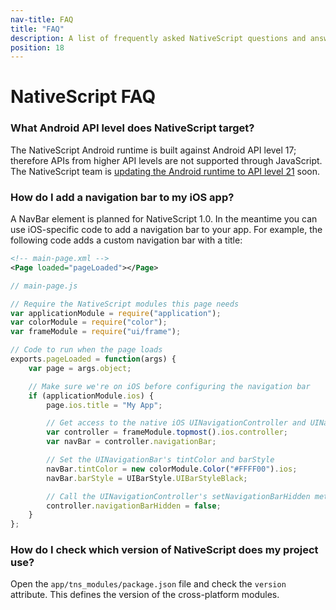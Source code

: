 ```yaml
---
nav-title: FAQ
title: "FAQ"
description: A list of frequently asked NativeScript questions and answers
position: 18
---
```


# NativeScript FAQ

### What Android API level does NativeScript target?

The NativeScript Android runtime is built against Android API level 17; therefore APIs from higher API levels are not supported through JavaScript. The NativeScript team is [updating the Android runtime to API level 21](https://github.com/NativeScript/android-runtime/issues/39) soon.

### How do I add a navigation bar to my iOS app?

A NavBar element is planned for NativeScript 1.0. In the meantime you can use iOS-specific code to add a navigation bar to your app. For example, the following code adds a custom navigation bar with a title:

```XML
<!-- main-page.xml -->
<Page loaded="pageLoaded"></Page>
```

```JavaScript
// main-page.js

// Require the NativeScript modules this page needs
var applicationModule = require("application");
var colorModule = require("color");
var frameModule = require("ui/frame");

// Code to run when the page loads
exports.pageLoaded = function(args) {
    var page = args.object;

    // Make sure we're on iOS before configuring the navigation bar
    if (applicationModule.ios) {
        page.ios.title = "My App";

        // Get access to the native iOS UINavigationController and UINavigationBar
        var controller = frameModule.topmost().ios.controller;
        var navBar = controller.navigationBar;

        // Set the UINavigationBar's tintColor and barStyle
        navBar.tintColor = new colorModule.Color("#FFFF00").ios;
        navBar.barStyle = UIBarStyle.UIBarStyleBlack;

        // Call the UINavigationController's setNavigationBarHidden method
        controller.navigationBarHidden = false;
    }
};
```

### How do I check which version of NativeScript does my project use?

Open the `app/tns_modules/package.json` file and check the `version` attribute. This defines the version of the cross-platform modules.